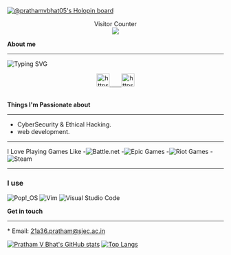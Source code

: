 [![@prathamvbhat05's Holopin board](https://holopin.me/prathamvbhat05)](https://holopin.io/@prathamvbhat05) <div align="center">Visitor Counter</div> <div align="center"> ![](https://komarev.com/ghpvc/?username=prathamvbhat&color=green) </div>

**About me**

***
![Typing SVG](https://readme-typing-svg.herokuapp.com?font=source+code+pro&color=%23F7F7F7&center=true&duration=6000&lines=Hello%F0%9F%91%8B%2C+I+am+Pratham+V+Bhat+;I+am+a+Computer+Science+Engineer+)

<div align="center">
   <a href="https://www.linkedin.com/in/pratham-bhat-537282224/" target="_blank">
      <img src="https://img.shields.io/badge/LinkedIn-0A66C2.svg?style=for-the-badge&logo=linkedin&logoColor=white" alt="https://www.linkedin.com/in/pratham-bhat-537282224/" height="30">
   <a href="https://www.hackerrank.com/prathamvbhat" target="_blank">&nbsp;&nbsp;&nbsp;&nbsp;&nbsp;
<img src="https://img.shields.io/badge/Hackerrank-2EC866.svg?style=for-the-badge&logo=hackerrank&logoColor=black" alt="https://www.hackerrank.com/prathamvbhat" height="30"></a>
<br><br>
</div>

<!-- I’m Pratham V Bhat from India.
I'm currently pursuinng my Engineering Degree under Computer Science field from St Joseph Engineering College. -->

**Things I'm Passionate about**

*** 
   - CyberSecurity & Ethical Hacking.
   - web development.
***
I Love Playing Games Like
   -![Battle.net](https://img.shields.io/badge/battle.net-%2300AEFF.svg?style=for-the-badge&logo=battle.net&logoColor=white)
   -![Epic Games](https://img.shields.io/badge/epicgames-%23313131.svg?style=for-the-badge&logo=epicgames&logoColor=white)
   -![Riot Games](https://img.shields.io/badge/riotgames-D32936.svg?style=for-the-badge&logo=riotgames&logoColor=white)
   -![Steam](https://img.shields.io/badge/steam-%23000000.svg?style=for-the-badge&logo=steam&logoColor=white)
***
### I use
![Pop!\_OS](https://img.shields.io/badge/Pop!_OS-48B9C7?style=for-the-badge&logo=Pop!_OS&logoColor=white) ![Vim](https://img.shields.io/badge/VIM-%2311AB00.svg?style=for-the-badge&logo=vim&logoColor=white) ![Visual Studio Code](https://img.shields.io/badge/Visual%20Studio%20Code-0078d7.svg?style=for-the-badge&logo=visual-studio-code&logoColor=white)



**Get in touch**<hr />
    * Email: 21a36.pratham@sjec.ac.in  
<!--     * sharing update on [Linked In](https://www.linkedin.com/in/pratham-bhat-537282224/) -->
    
[![Pratham V Bhat's GitHub stats](https://github-readme-stats.vercel.app/api?username=prathamvbhat)](https://github.com/prathamvbhat/github-readme-stats)  [![Top Langs](https://github-readme-stats.vercel.app/api/top-langs/?username=prathamvbhat&layout=compact)](https://github.com/prathamvbhat/github-readme-stats)


